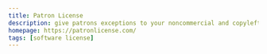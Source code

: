 ```yaml
---
title: Patron License
description: give patrons exceptions to your noncommercial and copyleft license terms
homepage: https://patronlicense.com/
tags: [software license]
---
```

